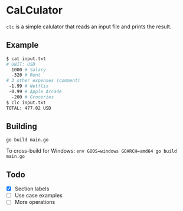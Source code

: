 # CaLCulator

`clc` is a simple calulator that reads an input file and prints the result.

## Example

```bash
$ cat input.txt
# UNIT: USD
  1000 # Salary
  -320 # Rent
# 3 other expenses (comment)
 -1.99 # Netflix
 -0.99 # Apple Arcade
  -200 # Groceries
$ clc input.txt
TOTAL: 477.02 USD
```

## Building

`go build main.go`

To cross-build for Windows:
`env GOOS=windows GOARCH=amd64 go build main.go`

## Todo

- [x] Section labels
- [ ] Use case examples
- [ ] More operations
